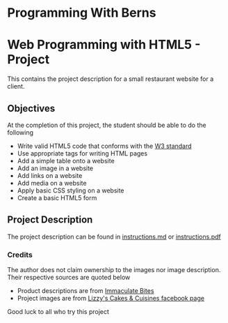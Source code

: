 # Programming With Berns
# Web Programming with HTML5 - Project 
This contains the project description for a small restaurant website for a client. 

## Objectives

At the completion of this project, the student should be able to do the following

*   Write valid HTML5 code that conforms with the [W3 standard](https://validator.w3.org/)
*   Use appropriate tags for writing HTML pages
*   Add a simple table onto a website
*   Add an image in a website
*   Add links on a website
*   Add media on a website
*   Apply basic CSS styling on a website
*   Create a basic HTML5 form

## Project Description
The project description can be found in [instructions.md](instructions.md) or [instructions.pdf](instructions.pdf)


### Credits
The author does not claim ownership to the images nor image description. Their respective sources are quoted below 

- Product descriptions are from [Immaculate Bites](https://www.africanbites.com/)
- Project images are from [Lizzy's Cakes & Cuisines facebook page](https://www.facebook.com/lizzyscakesandcuisine/photos)


Good luck to all who try this project
